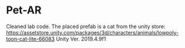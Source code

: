# Pet-AR
Cleaned lab code. The placed prefab is a cat from the unity store:
https://assetstore.unity.com/packages/3d/characters/animals/lowpoly-toon-cat-lite-66083
Unity Ver. 2019.4.9f1
